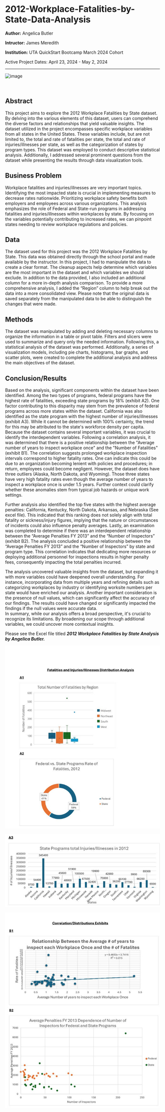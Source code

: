 # 2012-Workplace-Fatalities-by-State-Data-Analysis

**Author:** Angelica Butler

**Intructor:** James Meredith

**Institution:** UTA QuickStart Bootcamp March 2024 Cohort

Active Project Dates: April 23, 2024 - May 2, 2024

***

![image](https://www.natlenvtrainers.com/uploads/page-images/workplace-fatality-injury.jpg)

<br>



## Abstract

This project aims to explore the 2012 Workplace Fatalities by State dataset. By delving into the various elements of this dataset, users can comprehend the diverse factors and relationships that yield valuable insights. The dataset utilized in the project encompasses specific workplace variables from all states in the United States. These variables include, but are not limited to, the total and rate of fatalities per state, the total and rate of injuries/illnesses per state, as well as the categorization of states by program types. This dataset was employed to conduct descriptive statistical analysis. Additionally, I addressed several prominent questions from the dataset while presenting the results through data visualization tools.

## Business Problem

Workplace fatalities and injuries/illnesses are very important topics. Identifying the most impacted state is crucial in implementing measures to decrease rates nationwide. Prioritizing workplace safety benefits both employers and employees across various organizations. This analysis emphasizes the role of Federal and State-run programs in addressing fatalities and injuries/illnesses within workplaces by state. By focusing on the variables potentially contributing to increased rates, we can pinpoint states needing to review workplace regulations and policies.

## Data

The dataset used for this project was the 2012 Workplace Fatalities by State. This data was obtained directly through the school portal and made available by the instructor. In this project, I had to manipulate the data to create a clear format. The cleanup aspects help determine which variables are the most important in the dataset and which variables we should exclude. In addition to the data provided, I also included an additional column for a more in-depth analysis comparison. To provide a more comprehensive analysis, I added the “Region” column to help break out the data into a more consolidated view.  Please note that the original data is saved separately from the manipulated data to be able to distinguish the changes that were made.

## Methods

The dataset was manipulated by adding and deleting necessary columns to organize the information in a table or pivot table. Filters and slicers were used to summarize and query only the needed information. Following this, a statistical analysis of the dataset was performed. Additionally, a series of visualization models, including pie charts, histograms, bar graphs, and scatter plots, were created to complete the additional analysis and address the main objectives of the dataset.


## Conclusion/Results

Based on the analysis, significant components within the dataset have been identified. Among the two types of programs, federal programs have the highest rate of fatalities, exceeding state programs by 18% (exhibit A2). One factor contributing to this disparity may stem from the prevalence of federal programs across more states within the dataset. 
California was also identified as the state program with the highest number of injuries/illnesses (exhibit A3). While it cannot be determined with 100% certainty, the trend for this may be attributed to the state's workforce density per capita.  
Because the dataset contains several important variables, it was crucial to identify the interdependent variables. Following a correlation analysis, it was determined that there is a positive relationship between the "Average number of years to inspect workplace once" and the "Number of Fatalities" (exhibit B1). The correlation suggests prolonged workplace inspection intervals correspond to higher fatality rates. One can indicate this could be due to an organization becoming lenient with policies and procedures; in return, employees could become negligent. However, the dataset does have three outliers (Alaska, North Dakota, and Wyoming). Those three states have very high fatality rates even though the average number of years to inspect a workplace once is under 1.5 years. Further context could clarify whether these anomalies stem from typical job hazards or unique work settings.

Further analysis also identified the top five states with the highest average penalties: California, Kentucky, North Dakota, Arkansas, and Nebraska (See excel file). This indicated that this ranking does not solely align with total fatality or sickness/injury figures, implying that the nature or circumstances of incidents could also influence penalty averages. 
Lastly, an examination was completed to determine if there was an interdependent relationship between the “Average Penalties FY 2013” and the “Number of Inspectors” (exhibit B2). The analysis concluded a positive relationship between the “Average Penalties FY 2013” and the “Number of Inspectors” by state and program type. This correlation indicates that dedicating more resources or deploying additional personnel for inspections results in higher penalty fees, consequently impacting the total penalties incurred.

The analysis uncovered valuable insights from the dataset, but expanding it with more variables could have deepened overall understanding. For instance, incorporating data from multiple years and refining details such as categorizing workplaces by industry or identifying worksite numbers per state would have enriched our analysis. Another important consideration is the presence of null values, which can significantly affect the accuracy of our findings. The results could have changed or significantly impacted the findings if the null values were accurate data.  
In summary, while our analysis offers a broad perspective, it's crucial to recognize its limitations. By broadening our scope through additional variables, we could uncover more contextual insights.




Please see the Excel file titled **_2012 Workplace Fatalities by State Analysis by Angelica Butler._**




![](Images/1.jpg) 

![](Images/2.jpg) 

![](Images/3.jpg) 
